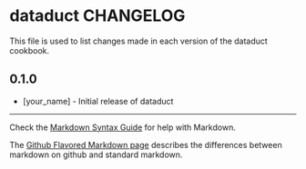 dataduct CHANGELOG
=========================

This file is used to list changes made in each version of the dataduct cookbook.

0.1.0
-----
- [your_name] - Initial release of dataduct

- - -
Check the [Markdown Syntax Guide](http://daringfireball.net/projects/markdown/syntax) for help with Markdown.

The [Github Flavored Markdown page](http://github.github.com/github-flavored-markdown/) describes the differences between markdown on github and standard markdown.
